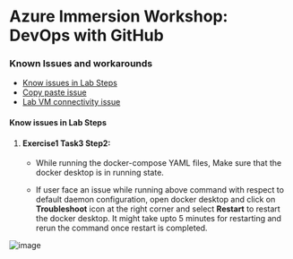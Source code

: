 # Azure Immersion Workshop: DevOps with GitHub

### Known Issues and workarounds
- [Know issues in Lab Steps](#know-issues-in-lab-steps)
- [Copy paste issue](https://docs.cloudlabs.ai/Learner/Troubleshooting/CopyPaste)
- [Lab VM connectivity issue](https://docs.cloudlabs.ai/Learner/Troubleshooting/RDP)

#### Know issues in Lab Steps 

1. #### Exercise1 Task3 Step2:

    - While running the docker-compose YAML files, Make sure that the docker desktop is in running state.

    - If user face an issue while running above command with respect to default daemon configuration, open docker desktop and click on **Troubleshoot** icon at the right corner and select **Restart** to restart the docker desktop. It might take upto 5 minutes for restarting and rerun the command once restart is completed.

![image](https://github.com/Kalyani7744/Know-Before-You-Go/blob/main/Labs/images/Dockerrestart.png?raw=true)


